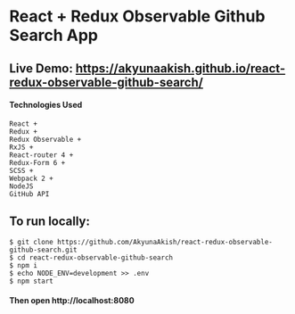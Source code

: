 # React + Redux Observable Github Search App

## Live Demo:  https://akyunaakish.github.io/react-redux-observable-github-search/

#### Technologies Used
```
React + 
Redux + 
Redux Observable +
RxJS + 
React-router 4 + 
Redux-Form 6 + 
SCSS + 
Webpack 2 +
NodeJS 
GitHub API
```

## To run locally:

```
$ git clone https://github.com/AkyunaAkish/react-redux-observable-github-search.git
$ cd react-redux-observable-github-search
$ npm i
$ echo NODE_ENV=development >> .env
$ npm start
```

#### Then open http://localhost:8080

